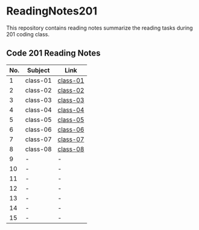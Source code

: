 # ReadingNotes201
This repository contains reading notes summarize the reading tasks during 201 coding class. 


## Code 201 Reading Notes

| No. | Subject | Link |
|-----|-----|-----|
| 1 | class-01 | [class-01](https://yousef27h.github.io/ReadingNotes201/class-01.html) |
| 2 | class-02 | [class-02](https://yousef27h.github.io/ReadingNotes201/class-02.html) |
| 3 | class-03 | [class-03](https://yousef27h.github.io/ReadingNotes201/class-03.html) |
| 4 | class-04 | [class-04](https://yousef27h.github.io/ReadingNotes201/class-04.html) |
| 5 | class-05 | [class-05](https://yousef27h.github.io/ReadingNotes201/class-05.html) |
| 6 | class-06 | [class-06](https://yousef27h.github.io/ReadingNotes201/class-06.html) |
| 7 | class-07 | [class-07](https://yousef27h.github.io/ReadingNotes201/class-07.html) |
| 8 | class-08 | [class-08](https://yousef27h.github.io/ReadingNotes201/class-08.html) |
| 9 | - | - |
| 10 | - | - |
| 11 | - | - |
| 12 | - | - |
| 13 | - | - |
| 14 | - | - |
| 15 | - | - |